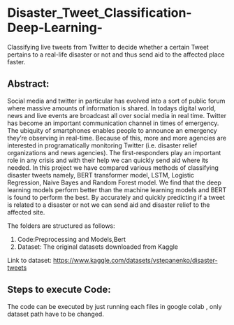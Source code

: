 # Disaster_Tweet_Classification-Deep-Learning-
Classifying live tweets from Twitter to decide whether a certain Tweet pertains to a real-life disaster or not and thus 
send aid to the affected place faster.



## Abstract:
Social media and twitter in particular has evolved into a sort of 
public forum where massive amounts of information is shared.
In todays digital world, news and live events are
broadcast all over social media in real time. Twitter has become
an important communication channel in times of emergency.
The ubiquity of smartphones enables people to announce an
emergency they’re observing in real-time. Because of this, more
and more agencies are interested in programatically monitoring
Twitter (i.e. disaster relief organizations and news agencies).
The first-responders play an important role in any crisis and
with their help we can quickly send aid where its needed.
In this project we have compared various methods of classifying
disaster tweets namely, BERT transformer model, LSTM,
Logistic Regression, Naive Bayes and Random Forest model.
We find that the deep learning models perform better than the
machine learning models and BERT is found to perform the best.
By accurately and quickly predicting if a tweet is related to a
disaster or not we can send aid and disaster relief to the affected
site.

The folders are structured as follows:
1. Code:Preprocessing and Models,Bert
2. Dataset: The original datasets downloaded from Kaggle

Link to dataset: https://www.kaggle.com/datasets/vstepanenko/disaster-tweets

## Steps to execute Code:

The code can be executed by just running each files in google colab , only dataset path have to be changed.
